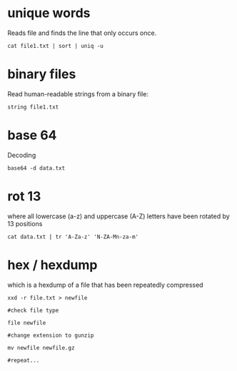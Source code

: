 # unique words

Reads file and finds the line that only occurs once.

`cat file1.txt | sort | uniq -u` 


# binary files

Read human-readable strings from a binary file:

`string file1.txt`


# base 64

Decoding

`base64 -d data.txt`


# rot 13

where all lowercase (a-z) and uppercase (A-Z) letters have been rotated by 13 positions

`cat data.txt | tr 'A-Za-z' 'N-ZA-Mn-za-m'`


# hex / hexdump

which is a hexdump of a file that has been repeatedly compressed

```
xxd -r file.txt > newfile

#check file type

file newfile

#change extension to gunzip

mv newfile newfile.gz

#repeat...
```
